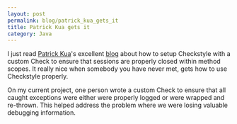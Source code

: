 ```yaml
---
layout: post
permalink: blog/patrick_kua_gets_it
title: Patrick Kua gets it
category: Java
---
```


<p>
I just read <a href="http://www.thekua.com/rant">Patrick Kua</a>'s excellent <a href="http://www.thekua.com/rant/index.php?p=47">blog</a> about how to setup Checkstyle with a custom Check to ensure that sessions are properly closed within method scopes. It really nice when somebody you have never met, gets how to use Checkstyle properly.

</p>
<p>
On my current project, one person wrote a custom Check to ensure that all caught exceptions were either were properly logged or were wrapped and re-thrown. This helped address the problem where we were losing valuable debugging information.

</p>
